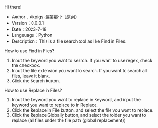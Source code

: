 Hi there!

- Author：Akpigs-最菜那个（原创）
- Version：0.0.0.1
- Date：2023-7-18
- Langeuage：Python
- Description：This is a file search tool as like Find in Files.


How to use Find in Files?
1. Input the keyword you want to search. If you want to use regex, check the checkbox.
2. Input the file extension you want to search. If you want to search all files, leave it blank.
3. Click the Search button.
                            
How to use Replace in Files?
1. Input the keyword you want to replace in Keyword, and input the keyword you want to replace to in Replace.
2. Click the Replace in File button, and select the file you want to replace.
3. Click the Replace Globally button, and select the folder you want to replace (all files under the file path (global replacement)).
